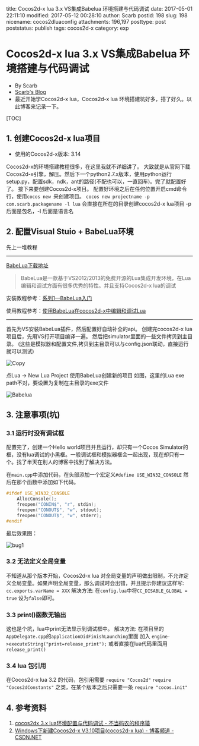 title: Cocos2d-x lua 3.x VS集成Babelua 环境搭建与代码调试
date: 2017-05-01 22:11:10
modified: 2017-05-12 00:28:10
author: Scarb
postid: 198
slug: 198
nicename: cocos2dluaconfig
attachments: 196,197
posttype: post
poststatus: publish
tags: cocos2d-x
category: exp

# Cocos2d-x lua 3.x VS集成Babelua 环境搭建与代码调试

* By Scarb
* [Scarb's Blog](http://115.28.48.229/wordpress/)
* 最近开始学Cocos2d-x lua，Cocos2d-x lua 环境搭建坑好多，搭了好久。以此博客来记录一下。


[TOC]

## 1. 创建Cocos2d-x lua项目

* 使用的Cocos2d-x版本: 3.14

Cocos2d-x的环境搭建教程很多，在这里我就不详细讲了。
大致就是从官网下载Cocos2d-x引擎，解压。然后下一个python2.7.x版本，使用python运行setup.py，配置sdk，ndk，ant的路径(不配也可以，一直回车)。完了就配置好了。
接下来要创建Cocos2d-x项目。
配置好环境之后在任何位置开启cmd命令行，使用`cocos new `来创建项目。
`cocos new projectname -p com.scarb.packagename -l lua`
会直接在所在的目录创建cocos2d-x lua项目
-p 后面是包名，-l 后面是语言名

## 2. 配置Visual Stuio + BabeLua环境

先上一堆教程
***
[BabeLua下载地址](http://babelua.codeplex.com/)

>BabeLua是一款基于VS2012/2013的免费开源的Lua集成开发环境，在Lua编辑和调试方面有很多优秀的特性。并且支持Cocos2d-x lua的调试

安装教程参考：[系列1—BabeLua入门](http://blog.csdn.net/babestudio/article/details/27222141)

使用教程参考：[使用BabeLua在cocos2d-x中编辑和调试Lua](http://blog.csdn.net/babestudio/article/details/27494837)

***
首先为VS安装BabeLua插件，然后配置好自动补全的api。
创建完cocos2d-x lua项目后，先用VS打开项目编译一遍。
然后把simulator里面的一些文件拷贝到主目录。
(这些是模拟器和配置文件,拷贝到主目录可以与config.json联动，直接运行就可以测试)

![Copy][img0]

点Lua -> New Lua Project 使用BabeLua创建新的项目
如图，这里的Lua exe path不对，要设置为复制在主目录的exe文件

![Babelua][img1]


## 3. 注意事项(坑)
### 3.1 运行时没有调试框
配置完了，创建一个Hello world项目并且运行，却只有一个Cocos Simulator的框，没有lua调试的小黑框。一般调试框和模拟器框会一起出现，现在却只有一个。找了半天在别人的博客中找到了解决方法。

在`main.cpp`中添加代码，在头部添加一个宏定义`#define USE_WIN32_CONSOLE`
然后在那个函数中添加如下代码。
```C++
#ifdef USE_WIN32_CONSOLE  
    AllocConsole();  
    freopen("CONIN$", "r", stdin);  
    freopen("CONOUT$", "w", stdout);  
    freopen("CONOUT$", "w", stderr);  
#endif  
```


最后效果图：

![bug1][img2]

### 3.2 无法定义全局变量
不知道从那个版本开始，Cocos2d-x lua 对全局变量的声明做出限制，不允许定义全局变量。如果声明全局变量，那么调试时会出错，并且提示你建议这样写:
`cc.exports.varName = XXX`
解决方法:
在`config.lua`中将`CC_DISABLE_GLOBAL = true` 设为`false`即可。

### 3.3 print()函数无输出
这也是个坑，lua中print无法显示到调试框中。
解决方法:
在项目里的`AppDelegate.cpp`的`applicationDidFinishLaunching`里面
加入 `engine->executeString("print=release_print");`
或者直接在lua代码里面用`release_print()`

### 3.4 lua 包引用
在Cocos2d-x lua 3.2 的代码，包引用需要
`require "Cocos2d"`
`require "Cocos2dConstants"`
之类，在某个版本之后只需要一条
`require "cocos.init"`

## 4. 参考资料
1. [cocos2dx 3.x lua环境配置与代码调试 - 不当码农的程序猿](http://blog.csdn.net/a19352226/article/details/50984524)
2. [Windows下新建Cocos2d-x V3.10项目(cocos2d-x lua) - 博客频道 - CSDN.NET](http://blog.csdn.net/sung26/article/details/51829027)

[img0]: http://img.my.csdn.net/uploads/201607/05/1467684329_1538.png
[img1]: http://47.106.131.90/blog/uploads/2017/05/Babelua.png
[img2]: http://47.106.131.90/blog/uploads/2017/05/bug1.png